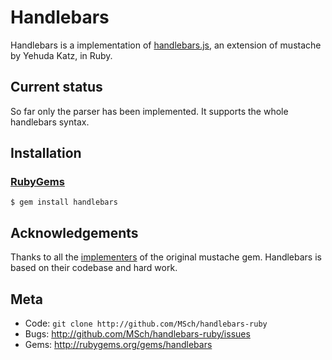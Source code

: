 Handlebars
==========

Handlebars is a implementation of [handlebars.js][2], an extension of
mustache by Yehuda Katz, in Ruby.


Current status
--------------

So far only the parser has been implemented. It supports the whole
handlebars syntax.


Installation
------------

### [RubyGems](http://rubygems.org/)

    $ gem install handlebars


Acknowledgements
----------------

Thanks to all the [implementers][3] of the original mustache gem.
Handlebars is based on their codebase and hard work.


Meta
----

* Code: `git clone http://github.com/MSch/handlebars-ruby`
* Bugs: <http://github.com/MSch/handlebars-ruby/issues>
* Gems: <http://rubygems.org/gems/handlebars>

[1]:http://github.com/wycats/handlebars.js
[2]:http://yehudakatz.com/2010/09/09/announcing-handlebars-js/
[3]:http://github.com/defunkt/mustache/raw/master/CONTRIBUTORS
